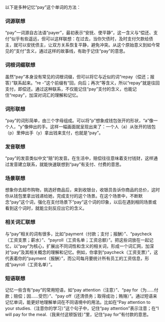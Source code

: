 以下是多种记忆“pay”这个单词的方法：

### 词源联想
“pay”一词源自古法语“payer”，最初表示“安抚、使平静”，这一含义与“偿还、支付”似乎有些遥远，但可以这样联想：在过去，当你欠债时，及时支付欠款给债主，就可以安抚债主，让双方关系恢复平静，避免冲突。从这个原始意义到如今常见的“支付”含义，通过这样的故事线，有助于记住“pay”的意思。

### 词根词缀联想
虽然“pay”本身没有常见的词根词缀，但可以将它与近似的词“repay（偿还；报答）”联系起来。“re -”这个前缀有“回，向后；再次”等含义，所以“repay”就是往回支付，即偿还。通过这种联系，不仅能记住“pay”支付的含义，也能记住“repay”，加深对词汇的理解和记忆。

### 词形联想
“pay”的词形简单，由三个字母组成。可以将“p”想象成钱包张开的形状，“a”像一个人，“y”像伸出的手。这样一幅画面就呈现出来了：一个人（a）从张开的钱包（p）里伸出手（y）拿出钱来支付，也就是“pay”。

### 发音联想
“pay”的发音类似中文“赔”的发音。在生活中，赔偿往往意味着支付钱财，这样通过发音建立联系，就能快速联想到“pay”有支付、付费的意思。

### 场景联想
想象你去超市购物，挑选好商品后，来到收银台，收银员告诉你商品的总价，这时你从钱包里拿出钱递给她，完成支付的这个场景。在这个场景中，不断默念“pay”这个词，强化在支付场景下“pay”这个词的印象，以后在遇到相同场景或看到这个词时，就能立刻反应出它的含义。

### 相关词汇联想
与“pay”相关的词有很多，比如“payment（付款；支付；报酬）”、“paycheck（工资支票；薪水）”、“payroll（工资名单；工资总额）”。把这些词放在一起记忆，以“pay”为核心，扩展出不同词性和含义的相关词，形成一个词汇网，加深对“pay”及其相关概念的理解和记忆。例如，你拿到“paycheck（工资支票）”，这代表着你的“payment（报酬）”，而公司每月要统计所有员工的工资信息，形成“payroll（工资名单）”。

### 短语联想
记忆一些含有“pay”的常用短语，如“pay attention（注意）”、“pay for（为……付款；赔偿；因……受罚）”、“pay off（还清债务；取得成功；贿赂）”。通过短语来记忆单词，能更好地理解单词在不同语境中的用法。比如在“Pay attention to your studies.（注意你的学习）”这个句子中，记住“pay attention”表示注意；在“I will pay for the meal.（我来付这顿饭钱）”里，记住“pay for”有付款的意思。 